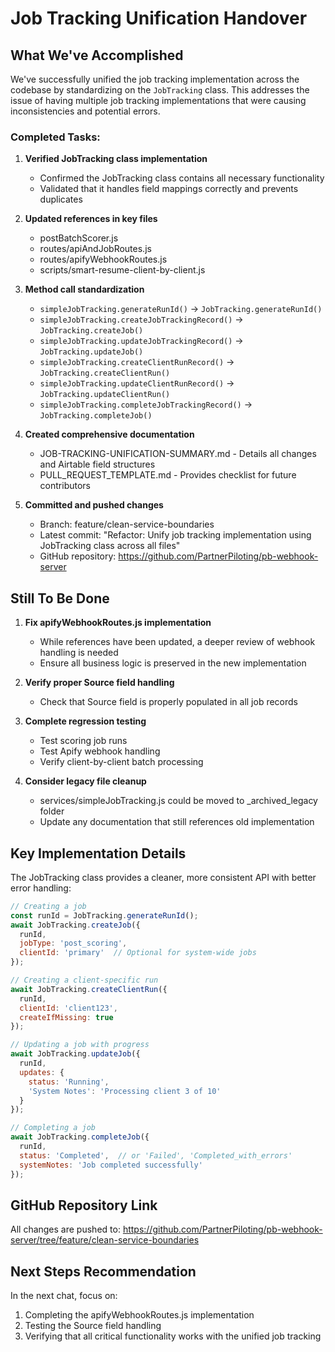 # Job Tracking Unification Handover

## What We've Accomplished

We've successfully unified the job tracking implementation across the codebase by standardizing on the `JobTracking` class. This addresses the issue of having multiple job tracking implementations that were causing inconsistencies and potential errors.

### Completed Tasks:

1. **Verified JobTracking class implementation**
   - Confirmed the JobTracking class contains all necessary functionality
   - Validated that it handles field mappings correctly and prevents duplicates

2. **Updated references in key files**
   - postBatchScorer.js
   - routes/apiAndJobRoutes.js
   - routes/apifyWebhookRoutes.js
   - scripts/smart-resume-client-by-client.js

3. **Method call standardization**
   - `simpleJobTracking.generateRunId()` → `JobTracking.generateRunId()`
   - `simpleJobTracking.createJobTrackingRecord()` → `JobTracking.createJob()`
   - `simpleJobTracking.updateJobTrackingRecord()` → `JobTracking.updateJob()`
   - `simpleJobTracking.createClientRunRecord()` → `JobTracking.createClientRun()`
   - `simpleJobTracking.updateClientRunRecord()` → `JobTracking.updateClientRun()`
   - `simpleJobTracking.completeJobTrackingRecord()` → `JobTracking.completeJob()`

4. **Created comprehensive documentation**
   - JOB-TRACKING-UNIFICATION-SUMMARY.md - Details all changes and Airtable field structures
   - PULL_REQUEST_TEMPLATE.md - Provides checklist for future contributors

5. **Committed and pushed changes**
   - Branch: feature/clean-service-boundaries
   - Latest commit: "Refactor: Unify job tracking implementation using JobTracking class across all files"
   - GitHub repository: https://github.com/PartnerPiloting/pb-webhook-server

## Still To Be Done

1. **Fix apifyWebhookRoutes.js implementation**
   - While references have been updated, a deeper review of webhook handling is needed
   - Ensure all business logic is preserved in the new implementation

2. **Verify proper Source field handling**
   - Check that Source field is properly populated in all job records

3. **Complete regression testing**
   - Test scoring job runs
   - Test Apify webhook handling
   - Verify client-by-client batch processing

4. **Consider legacy file cleanup**
   - services/simpleJobTracking.js could be moved to _archived_legacy folder
   - Update any documentation that still references old implementation

## Key Implementation Details

The JobTracking class provides a cleaner, more consistent API with better error handling:

```javascript
// Creating a job
const runId = JobTracking.generateRunId();
await JobTracking.createJob({
  runId,
  jobType: 'post_scoring',
  clientId: 'primary'  // Optional for system-wide jobs
});

// Creating a client-specific run
await JobTracking.createClientRun({
  runId,
  clientId: 'client123',
  createIfMissing: true
});

// Updating a job with progress
await JobTracking.updateJob({
  runId,
  updates: {
    status: 'Running',
    'System Notes': 'Processing client 3 of 10'
  }
});

// Completing a job
await JobTracking.completeJob({
  runId,
  status: 'Completed',  // or 'Failed', 'Completed_with_errors'
  systemNotes: 'Job completed successfully'
});
```

## GitHub Repository Link

All changes are pushed to: https://github.com/PartnerPiloting/pb-webhook-server/tree/feature/clean-service-boundaries

## Next Steps Recommendation

In the next chat, focus on:
1. Completing the apifyWebhookRoutes.js implementation
2. Testing the Source field handling
3. Verifying that all critical functionality works with the unified job tracking